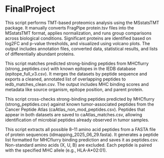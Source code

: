 # FinalProject

This script performs TMT-based proteomics analysis using the MSstatsTMT package. It manually converts FragPipe protein.tsv files into the MSstatsTMT format, applies normalization, and runs group comparisons across biological conditions. Significant proteins are identified based on log2FC and p-value thresholds, and visualized using volcano plots. The output includes annotation files, converted data, statistical results, and lists of differentially abundant proteins.


This script matches predicted strong-binding peptides from MHCflurry (strong_peptides.csv) with known epitopes in the IEDB database (epitope_full_v3.csv). It merges the datasets by peptide sequence and exports a cleaned, annotated list of overlapping peptides to iedb_matches_clean.csv. The output includes MHC binding scores and metadata like source organism, epitope position, and parent protein.

This script cross-checks strong-binding peptides predicted by MHCflurry (strong_peptides.csv) against known tumor-associated peptides from the Cancer Peptide Atlas (caAtlas_non_mod_peptides.csv).
Peptides that appear in both datasets are saved to caAtlas_matches.csv, allowing identification of microbial peptides already observed in tumor samples.

This script extracts all possible 8–11 amino acid peptides from a FASTA file of protein sequences (idmapping_2025_06_29.fasta). It generates a peptide list formatted for MHCflurry binding prediction and saves it as peptides.csv. Non-standard amino acids (X, U, B) are excluded. Each peptide is paired with the specified MHC allele (e.g., HLA-A*02:01).
